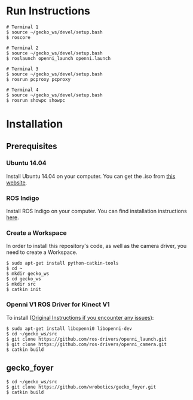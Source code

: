 # Run Instructions

```
# Terminal 1
$ source ~/gecko_ws/devel/setup.bash
$ roscore

# Terminal 2
$ source ~/gecko_ws/devel/setup.bash
$ roslaunch openni_launch openni.launch

# Terminal 3
$ source ~/gecko_ws/devel/setup.bash
$ rosrun pcproxy pcproxy

# Terminal 4
$ source ~/gecko_ws/devel/setup.bash
$ rosrun showpc showpc
```

# Installation

## Prerequisites

### Ubuntu 14.04
Install Ubuntu 14.04 on your computer. You can get the .iso from [this website](http://releases.ubuntu.com/14.04/).

### ROS Indigo
Install ROS Indigo on your computer. You can find installation instructions [here](http://wiki.ros.org/indigo/Installation/Ubuntu).

### Create a Workspace
In order to install this repository's code, as well as the camera driver, you need to create a Workspace.

```
$ sudo apt-get install python-catkin-tools
$ cd ~
$ mkdir gecko_ws
$ cd gecko_ws
$ mkdir src
$ catkin init
```

### Openni V1 ROS Driver for Kinect V1

To install ([Original Instructions if you encounter any issues](blog.justsophie.com/installing-kinect-nite-drivers-on-ubunut-14-04-and-ros-indigo)):

```
$ sudo apt-get install libopenni0 libopenni-dev
$ cd ~/gecko_ws/src
$ git clone https://github.com/ros-drivers/openni_launch.git
$ git clone https://github.com/ros-drivers/openni_camera.git
$ catkin build
```

## gecko_foyer

```
$ cd ~/gecko_ws/src
$ git clone https://github.com/wrobotics/gecko_foyer.git
$ catkin build
```

